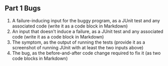 ## Part 1 Bugs
1. A failure-inducing input for the buggy program, as a JUnit test and any associated code (write it as a code block in Markdown)
2.  An input that doesn't induce a failure, as a JUnit test and any associated code (write it as a code block in Markdown)
3.  The symptom, as the output of running the tests (provide it as a screenshot of running JUnit with at least the two inputs above)
4. The bug, as the before-and-after code change required to fix it (as two code blocks in Markdown)

